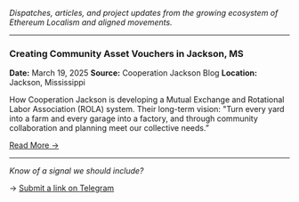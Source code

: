 _Dispatches, articles, and project updates from the growing ecosystem of Ethereum Localism and aligned movements._

---
### Creating Community Asset Vouchers in Jackson, MS  

**Date:** March 19, 2025
**Source:** Cooperation Jackson Blog
**Location:** Jackson, Mississippi

How Cooperation Jackson is developing a Mutual Exchange and Rotational Labor Association (ROLA) system. Their long-term vision: "Turn every yard into a farm and every garage into a factory, and through community collaboration and planning meet our collective needs.”

[Read More →](https://cooperationjackson.org/blog/creatingcommunityassetvouchersinjacksonms)

---

_Know of a signal we should include?_  

→ [Submit a link on Telegram](https://t.me/+5Enk4J4d98MyMDkx)